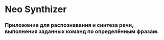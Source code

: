 # Neo Synthizer
### Приложение для распознавания и синтеза речи, выполнения заданных команд по определённым фразам.
